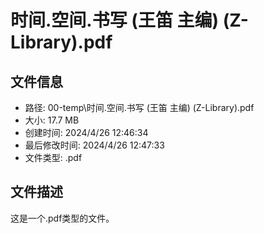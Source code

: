 ﻿# 时间.空间.书写 (王笛 主编) (Z-Library).pdf

## 文件信息
- 路径: 00-temp\时间.空间.书写 (王笛 主编) (Z-Library).pdf
- 大小: 17.7 MB
- 创建时间: 2024/4/26 12:46:34
- 最后修改时间: 2024/4/26 12:47:33
- 文件类型: .pdf

## 文件描述
这是一个.pdf类型的文件。

